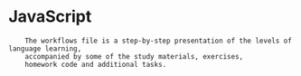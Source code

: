 # JavaScript


        The workflows file is a step-by-step presentation of the levels of language learning, 
        accompanied by some of the study materials, exercises, 
        homework code and additional tasks.

